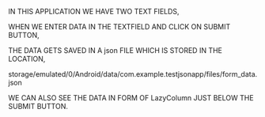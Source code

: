 IN THIS APPLICATION WE HAVE TWO TEXT FIELDS,

WHEN WE ENTER DATA IN THE TEXTFIELD AND CLICK ON SUBMIT BUTTON,

THE DATA GETS SAVED IN A json FILE WHICH IS STORED IN THE LOCATION,

storage/emulated/0/Android/data/com.example.testjsonapp/files/form_data.json

WE CAN ALSO SEE THE DATA IN FORM OF LazyColumn JUST BELOW THE SUBMIT BUTTON.
